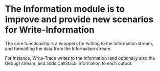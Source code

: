 # The Information module is to improve and provide new scenarios for Write-Information

The core functionality is a wrappers for writing to the Information stream, and formatting the data from the Information stream.

For instance, Write-Trace writes to the Information (and optionally also the Debug) stream, and adds CallStack information to each output.

